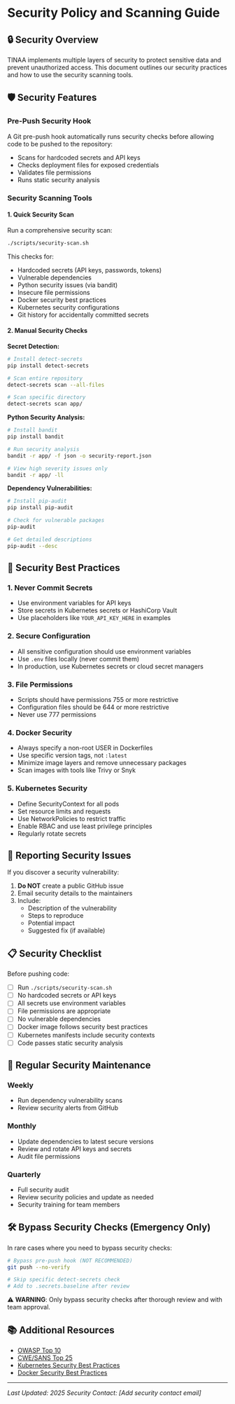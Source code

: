 # Security Policy and Scanning Guide

## 🔒 Security Overview

TINAA implements multiple layers of security to protect sensitive data and prevent unauthorized access. This document outlines our security practices and how to use the security scanning tools.

## 🛡️ Security Features

### Pre-Push Security Hook
A Git pre-push hook automatically runs security checks before allowing code to be pushed to the repository:
- Scans for hardcoded secrets and API keys
- Checks deployment files for exposed credentials
- Validates file permissions
- Runs static security analysis

### Security Scanning Tools

#### 1. Quick Security Scan
Run a comprehensive security scan:
```bash
./scripts/security-scan.sh
```

This checks for:
- Hardcoded secrets (API keys, passwords, tokens)
- Vulnerable dependencies
- Python security issues (via bandit)
- Insecure file permissions
- Docker security best practices
- Kubernetes security configurations
- Git history for accidentally committed secrets

#### 2. Manual Security Checks

**Secret Detection:**
```bash
# Install detect-secrets
pip install detect-secrets

# Scan entire repository
detect-secrets scan --all-files

# Scan specific directory
detect-secrets scan app/
```

**Python Security Analysis:**
```bash
# Install bandit
pip install bandit

# Run security analysis
bandit -r app/ -f json -o security-report.json

# View high severity issues only
bandit -r app/ -ll
```

**Dependency Vulnerabilities:**
```bash
# Install pip-audit
pip install pip-audit

# Check for vulnerable packages
pip-audit

# Get detailed descriptions
pip-audit --desc
```

## 🔐 Security Best Practices

### 1. Never Commit Secrets
- Use environment variables for API keys
- Store secrets in Kubernetes secrets or HashiCorp Vault
- Use placeholders like `YOUR_API_KEY_HERE` in examples

### 2. Secure Configuration
- All sensitive configuration should use environment variables
- Use `.env` files locally (never commit them)
- In production, use Kubernetes secrets or cloud secret managers

### 3. File Permissions
- Scripts should have permissions 755 or more restrictive
- Configuration files should be 644 or more restrictive
- Never use 777 permissions

### 4. Docker Security
- Always specify a non-root USER in Dockerfiles
- Use specific version tags, not `:latest`
- Minimize image layers and remove unnecessary packages
- Scan images with tools like Trivy or Snyk

### 5. Kubernetes Security
- Define SecurityContext for all pods
- Set resource limits and requests
- Use NetworkPolicies to restrict traffic
- Enable RBAC and use least privilege principles
- Regularly rotate secrets

## 🚨 Reporting Security Issues

If you discover a security vulnerability:

1. **Do NOT** create a public GitHub issue
2. Email security details to the maintainers
3. Include:
   - Description of the vulnerability
   - Steps to reproduce
   - Potential impact
   - Suggested fix (if available)

## 📋 Security Checklist

Before pushing code:

- [ ] Run `./scripts/security-scan.sh`
- [ ] No hardcoded secrets or API keys
- [ ] All secrets use environment variables
- [ ] File permissions are appropriate
- [ ] No vulnerable dependencies
- [ ] Docker image follows security best practices
- [ ] Kubernetes manifests include security contexts
- [ ] Code passes static security analysis

## 🔄 Regular Security Maintenance

### Weekly
- Run dependency vulnerability scans
- Review security alerts from GitHub

### Monthly
- Update dependencies to latest secure versions
- Review and rotate API keys and secrets
- Audit file permissions

### Quarterly
- Full security audit
- Review security policies and update as needed
- Security training for team members

## 🛠️ Bypass Security Checks (Emergency Only)

In rare cases where you need to bypass security checks:

```bash
# Bypass pre-push hook (NOT RECOMMENDED)
git push --no-verify

# Skip specific detect-secrets check
# Add to .secrets.baseline after review
```

⚠️ **WARNING**: Only bypass security checks after thorough review and with team approval.

## 📚 Additional Resources

- [OWASP Top 10](https://owasp.org/www-project-top-ten/)
- [CWE/SANS Top 25](https://cwe.mitre.org/top25/)
- [Kubernetes Security Best Practices](https://kubernetes.io/docs/concepts/security/)
- [Docker Security Best Practices](https://docs.docker.com/develop/security-best-practices/)

---

*Last Updated: 2025*
*Security Contact: [Add security contact email]*